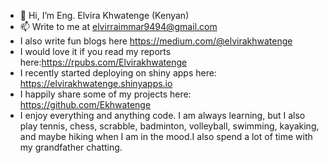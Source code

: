 - 👋 Hi, I’m Eng. Elvira Khwatenge (Kenyan)
- 📫 Write to me at elvirraimmar9494@gmail.com
- I also write fun blogs here https://medium.com/@elvirakhwatenge
- I would love it if you read my reports here:https://rpubs.com/Elvirakhwatenge
- I recently started deploying on shiny apps here: https://elvirakhwatenge.shinyapps.io
- I happily share some of my projects here: https://github.com/Ekhwatenge
- I enjoy everything and anything code. I am always learning, but I also play tennis, chess, scrabble, badminton, volleyball, swimming, kayaking, and maybe hiking when I am in the mood.I also spend a lot of time with my grandfather chatting.

<!---
Ekhwatenge/Ekhwatenge is a ✨ special ✨ repository because its `README.md` (this file) appears on your GitHub profile.
You can click the Preview link to take a look at your changes.
--->
